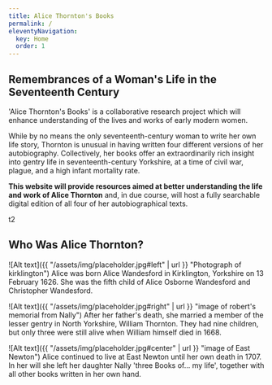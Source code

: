 ```yaml
---
title: Alice Thornton's Books
permalink: /
eleventyNavigation:
  key: Home
  order: 1
---
```


## Remembrances of a Woman's Life in the Seventeenth Century 

'Alice Thornton's Books' is a collaborative research project 
which will enhance understanding of the lives and works of early modern women.

While by no means the only seventeenth-century woman to write her own life story, 
Thornton is unusual in having written four different versions of her autobiography. 
Collectively, her books offer an extraordinarily rich insight into gentry life 
in seventeenth-century Yorkshire, at a time of civil war, plague, and a high infant 
mortality rate. 

**This website will provide resources aimed at better understanding the life and 
work of Alice Thornton** and, in due course, will host a fully searchable digital 
edition of all four of her autobiographical texts. 

t2

## Who Was Alice Thornton? 

![Alt text]({{ "/assets/img/placeholder.jpg#left" | url }} "Photograph of kirklington")
Alice was born Alice Wandesford in Kirklington, Yorkshire on 13 February 1626. 
She was the fifth child of Alice Osborne Wandesford and Christopher Wandesford. 

![Alt text]({{ "/assets/img/placeholder.jpg#right" | url }} "image of robert's memorial from Nally")
After her father's death, she married a member of the lesser gentry in North 
Yorkshire, William Thornton. They had nine children, but only three were still 
alive when William himself died in 1668. 

![Alt text]({{ "/assets/img/placeholder.jpg#center" | url }} "image of East Newton")
Alice continued to live at East Newton until her own death in 1707. 
In her will she left her daughter Nally 'three Books of... my life', 
together with all other books written in her own hand.
